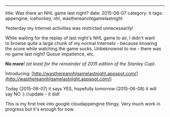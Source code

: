 ---
title: Was there an NHL game last night?
date: 2015-06-07
category: it
tags: appengine, icehockey, nhl, wasthereannhlgamelastnight

Yesterday my Internet activities was restricted unnecessarily!

While waiting for the replay of last night's NHL game to air, I didn't want to browse quite a large chunk of my normal Internets - because knowing the score while watching the game sucks. Unbeknownst to me - there was no game last night! Queue impatience, etc.

**No more**! _(at least for the remainder of 2015 edition of the Stanley Cup)_.

Introducing: [http://wasthereannhlgamelastnight.appspot.com/](http://wasthereannhlgamelastnight.appspot.com/)

Today (2015-06-07) it says YES, hopefully tomorrow (2015-06-08) it will say NO :) //update - it did!

This is my first trek into google cloudappengine thingy. Very much work in progress but it's enough for now.
